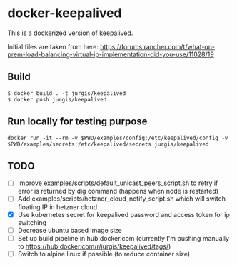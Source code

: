 # docker-keepalived

This is a dockerized version of keepalived.

Initial files are taken from here:
https://forums.rancher.com/t/what-on-prem-load-balancing-virtual-ip-implementation-did-you-use/11028/19

## Build
```
$ docker build . -t jurgis/keepalived
$ docker push jurgis/keepalived
```

## Run locally for testing purpose
```
docker run -it --rm -v $PWD/examples/config:/etc/keepalived/config -v $PWD/examples/secrets:/etc/keepalived/secrets jurgis/keepalived
```

## TODO
- [ ] Improve examples/scripts/default_unicast_peers_script.sh to retry if error is returned by dig command (happens when node is restarted)
- [ ] Add examples/scripts/hetzner_cloud_notify_script.sh which will switch floating IP in hetzner cloud
- [x] Use kubernetes secret for keepalived password and access token for ip switching
- [ ] Decrease ubuntu based image size
- [ ] Set up build pipeline in hub.docker.com (currently I'm pushing manually to https://hub.docker.com/r/jurgis/keepalived/tags/)
- [ ] Switch to alpine linux if possible (to reduce container size)
